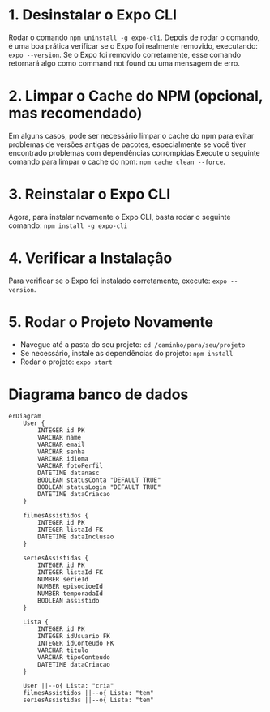 # 1. Desinstalar o Expo CLI

Rodar o comando `npm uninstall -g expo-cli`. Depois de rodar o comando, é uma boa prática verificar se o Expo foi realmente removido, executando: `expo --version`. Se o Expo foi removido corretamente, esse comando retornará algo como command not found ou uma mensagem de erro.

# 2. Limpar o Cache do NPM (opcional, mas recomendado)

Em alguns casos, pode ser necessário limpar o cache do npm para evitar problemas de versões antigas de pacotes, especialmente se você tiver encontrado problemas com dependências corrompidas Execute o seguinte comando para limpar o cache do npm: `npm cache clean --force`.

# 3. Reinstalar o Expo CLI

Agora, para instalar novamente o Expo CLI, basta rodar o seguinte comando: `npm install -g expo-cli`

# 4. Verificar a Instalação

Para verificar se o Expo foi instalado corretamente, execute: `expo --version`.

# 5. Rodar o Projeto Novamente

- Navegue até a pasta do seu projeto: `cd /caminho/para/seu/projeto`
- Se necessário, instale as dependências do projeto: `npm install`
- Rodar o projeto: `expo start`

# Diagrama banco de dados

```mermaid
erDiagram
    User {
        INTEGER id PK
        VARCHAR name
        VARCHAR email
        VARCHAR senha
        VARCHAR idioma
        VARCHAR fotoPerfil
        DATETIME datanasc
        BOOLEAN statusConta "DEFAULT TRUE"
        BOOLEAN statusLogin "DEFAULT TRUE"
        DATETIME dataCriacao
    }

    filmesAssistidos {
        INTEGER id PK
        INTEGER listaId FK
        DATETIME dataInclusao
    }

    seriesAssistidas {
        INTEGER id PK
        INTEGER listaId FK
        NUMBER serieId
        NUMBER episodioeId
        NUMBER temporadaId
        BOOLEAN assistido
    }

    Lista {
        INTEGER id PK
        INTEGER idUsuario FK
        INTEGER idConteudo FK
        VARCHAR titulo
        VARCHAR tipoConteudo
        DATETIME dataCriacao
    }

    User ||--o{ Lista: "cria"
    filmesAssistidos ||--o{ Lista: "tem"
    seriesAssistidas ||--o{ Lista: "tem"


```
